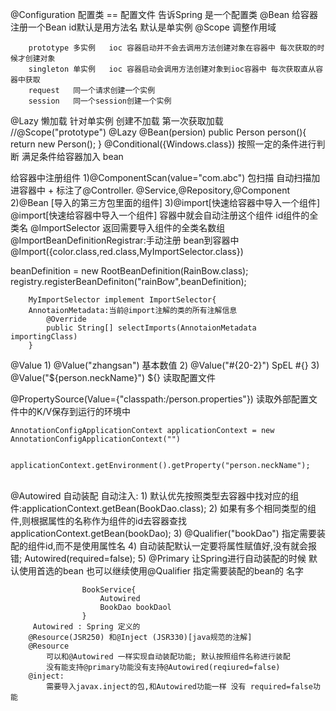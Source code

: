 @Configuration  配置类 == 配置文件  告诉Spring 是一个配置类
@Bean  给容器注册一个Bean  id默认是用方法名 默认是单实例
@Scope  调整作用域

		prototype 多实例   ioc 容器启动并不会去调用方法创建对象在容器中 每次获取的时候才创建对象
		singleton 单实例   ioc 容器启动会调用方法创建对象到ioc容器中 每次获取直从容器中获取
		request   同一个请求创建一个实例
		session   同一个session创建一个实例

@Lazy  懒加载  针对单实例  创建不加载   第一次获取加载		
			//@Scope("prototype")
			@Lazy
			@Bean(persion)
			public Person person(){
				return new Person();
			}
@Conditional({Windows.class})   按照一定的条件进行判断 满足条件给容器加入 bean

给容器中注册组件
1)@ComponentScan(value="com.abc") 包扫描  自动扫描加进容器中 + 标注了@Controller. @Service,@Repository,@Component
2)@Bean [导入的第三方包里面的组件]
3)@import[快速给容器中导入一个组件] 
		@import[快速给容器中导入一个组件] 容器中就会自动注册这个组件 id组件的全类名
		@ImportSelector 返回需要导入组件的全类名数组
		@ImportBeanDefinitionRegistrar:手动注册  bean到容器中
			@Import({color.class,red.class,MyImportSelector.class})


  beanDefinition = new RootBeanDefinition(RainBow.class);
	registry.registerBeanDefiniton("rainBow",beanDefinition);

		MyImportSelector implement ImportSelector{
		AnnotaionMetadata:当前@import注解的类的所有注解信息
			@Override
			public String[] selectImports(AnnotaionMetadata importingClass)
		}


@Value
			1) @Value("zhangsan") 基本数值
			2) @Value("#{20-2}")  SpEL #{}
			3) @Value("${person.neckName}") ${} 读取配置文件

@PropertySource(Value={"classpath:/person.properties"}) 读取外部配置文件中的K/V保存到运行的环境中

	AnnotationConfigApplicationContext applicationContext = new  AnnotationConfigApplicationContext("") 		

		applicationContext.getEnvironment().getProperty("person.neckName");

​		
@Autowired 自动装配 自动注入:
		1) 默认优先按照类型去容器中找对应的组件:applicationContext.getBean(BookDao.class);
		2) 如果有多个相同类型的组件,则根据属性的名称作为组件的id去容器查找
									applicationContext.getBean(bookDao);
		3) @Qualifier("bookDao") 指定需要装配的组件id,而不是使用属性名
		4) 自动装配默认一定要将属性赋值好,没有就会报错;
			Autowired(required=false);
		5) @Primary 让Spring进行自动装配的时候 默认使用首选的bean
					也可以继续使用@Qualifier 指定需要装配的bean的 名字
					
					BookService{
						Autowired
						BookDao bookDaol
					}
		 Autowired : Spring 定义的
		@Resource(JSR250) 和@Inject (JSR330)[java规范的注解]
		@Resource
			可以和@Autowired 一样实现自动装配功能; 默认按照组件名称进行装配
			没有能支持@primary功能没有支持@Autowired(reqiured=false)
		@inject:
			需要导入javax.inject的包,和Autowired功能一样 没有 required=false功能


​		
​		
​		
​		
​		
​		
​		
​		
​		
​		
​		
​		
​		